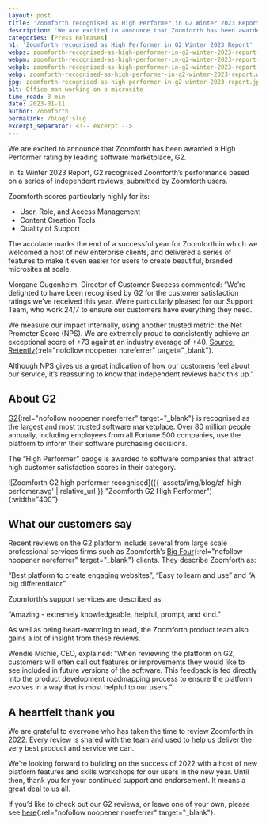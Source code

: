 ```yaml
---
layout: post
title: 'Zoomforth recognised as High Performer in G2 Winter 2023 Report'
description: 'We are excited to announce that Zoomforth has been awarded a High Performer rating by leading software marketplace, G2.'
categories: [Press Releases]
h1: 'Zoomforth recognised as High Performer in G2 Winter 2023 Report'
webps: zoomforth-recognised-as-high-performer-in-g2-winter-2023-report-376.webp
webpm: zoomforth-recognised-as-high-performer-in-g2-winter-2023-report-564.webp
webpb: zoomforth-recognised-as-high-performer-in-g2-winter-2023-report-744.webp
webp: zoomforth-recognised-as-high-performer-in-g2-winter-2023-report.webp
jpg: zoomforth-recognised-as-high-performer-in-g2-winter-2023-report.jpg
alt: Office man working on a microsite
time_read: 8 min
date: 2023-01-11
author: Zoomforth
permalink: /blog/:slug
excerpt_separator: <!-- excerpt -->
---
```

We are excited to announce that Zoomforth has been awarded a High Performer rating by leading software marketplace, G2.
<!-- excerpt -->

In its Winter 2023 Report, G2 recognised Zoomforth’s performance based on a series of independent reviews, submitted by Zoomforth users.

Zoomforth scores particularly highly for its:

* User, Role, and Access Management
* Content Creation Tools
* Quality of Support

The accolade marks the end of a successful year for Zoomforth in which we welcomed a host of new enterprise clients, and delivered a series of features to make it even easier for users to create beautiful, branded microsites at scale.

Morgane Gugenheim, Director of Customer Success commented: “We’re delighted to have been recognised by G2 for the customer satisfaction ratings we’ve received this year. We’re particularly pleased for our Support Team, who work 24/7 to ensure our customers have everything they need.

We measure our impact internally, using another trusted metric: the Net Promoter Score (NPS). We are extremely proud to consistently achieve an exceptional score of +73 against an industry average of +40. [Source: Retently](https://www.retently.com/blog/good-net-promoter-score/){:rel="nofollow noopener noreferrer" target="_blank"}.

Although NPS gives us a great indication of how our customers feel about our service, it’s reassuring to know that independent reviews back this up.”

## About G2

[G2](https://www.g2.com/products/zoomforth/reviews?page=2){:rel="nofollow noopener noreferrer" target="_blank"} is recognised as the largest and most trusted software marketplace. Over 80 million people annually, including employees from all Fortune 500 companies, use the platform to inform their software purchasing decisions.

The “High Performer” badge is awarded to software companies that attract high customer satisfaction scores in their category.

![Zoomforth G2 high performer recognised]({{ 'assets/img/blog/zf-high-perfomer.svg' | relative_url }} "Zoomforth G2 High Performer"){:width="400"}

## What our customers say

Recent reviews on the G2 platform include several from large scale professional services firms such as Zoomforth’s [Big Four](https://en.wikipedia.org/wiki/Big_Four_accounting_firms){:rel="nofollow noopener noreferrer" target="_blank"} clients. They describe Zoomforth as:

“Best platform to create engaging websites”, “Easy to learn and use” and “A big differentiator”.

Zoomforth’s support services are described as:

“Amazing - extremely knowledgeable, helpful, prompt, and kind.”

As well as being heart-warming to read, the Zoomforth product team also gains a lot of insight from these reviews.

Wendie Michie, CEO, explained: “When reviewing the platform on G2, customers will often call out features or improvements they would like to see included in future versions of the software. This feedback is fed directly into the product development roadmapping process to ensure the platform evolves in a way that is most helpful to our users.”

## A heartfelt thank you

We are grateful to everyone who has taken the time to review Zoomforth in 2022. Every review is shared with the team and used to help us deliver the very best product and service we can.

We’re looking forward to building on the success of 2022 with a host of new platform features and skills workshops for our users in the new year. Until then, thank you for your continued support and endorsement. It means a great deal to us all.

If you’d like to check out our G2 reviews, or leave one of your own, please see [here](https://www.g2.com/products/zoomforth/reviews#reviews){:rel="nofollow noopener noreferrer" target="_blank"}.
